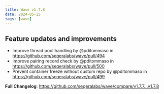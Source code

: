 ```yaml
---
title: Wave v1.7.8
date: 2024-05-15
tags: [wave]
---
```


## Feature updates and improvements

* Improve thread pool handling by @pditommaso in https://github.com/seqeralabs/wave/pull/494
* Improve pairing record check by @pditommaso in https://github.com/seqeralabs/wave/pull/500
* Prevent container freeze without custom repo by @pditommaso in https://github.com/seqeralabs/wave/pull/499


**Full Changelog**: https://github.com/seqeralabs/wave/compare/v1.7.7...v1.7.8
